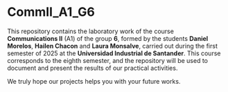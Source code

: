 # CommII_A1_G6
This repository contains the laboratory work of the course **Communications II** (A1) of the group **6**, formed by the students **Daniel Morelos**, **Hailen Chacon** and **Laura Monsalve**, carried out during the first semester of 2025 at the **Universidad Industrial de Santander**. This course corresponds to the eighth semester, and the repository will be used to document and present the results of our practical activities.

We truly hope our projects helps you with your future works.

